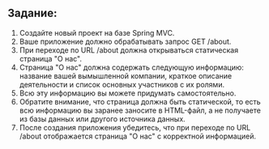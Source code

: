 ## Задание:
1. Создайте новый проект на базе Spring MVC.
2. Ваше приложение должно обрабатывать запрос GET /about.
3. При переходе по URL /about должна открываться статическая
страница "О нас".
4. Страница "О нас" должна содержать следующую информацию:
название вашей вымышленной компании, краткое описание
деятельности и список основных участников с их ролями.
5. Всю эту информацию вы можете придумать самостоятельно.
6. Обратите внимание, что страница должна быть статической, то
есть всю информацию вы заранее заносите в HTML-файл, а не
получаете из базы данных или другого источника данных.
7. После создания приложения убедитесь, что при переходе по URL
/about отображается страница "О нас" с корректной информацией.
